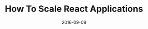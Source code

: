 ---
layout: post
title: "How To Scale React Applications"
date: 2016-09-08
external:
  host: Smashing Magazine
  url: https://www.smashingmagazine.com/2016/09/how-to-scale-react-applications/
published: true
---
